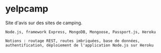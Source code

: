 # yelpcamp

Site d'avis sur des sites de camping.

	Node.js, framework Express, MongoDB, Mongoose, Passport.js, Heroku
	
	Notions : routage REST, routes imbriquées, base de données, authentification, déploiement de l'application Node.js sur Heroku
